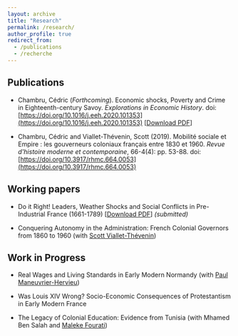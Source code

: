 ```yaml
---
layout: archive
title: "Research"
permalink: /research/
author_profile: true
redirect_from:
  - /publications
  - /recherche
---
```


## Publications

* Chambru, Cédric (_Forthcoming_). Economic shocks, Poverty and Crime in Eighteenth-century Savoy. _Explorations in Economic History_. doi: [https://doi.org/10.1016/j.eeh.2020.101353](https://doi.org/10.1016/j.eeh.2020.101353) [[Download PDF](https://cedricchambru.github.io/files/chambru_2020_weather_shocks_crime_savoy.pdf)]

* Chambru, Cédric and  Viallet-Thévenin, Scott (2019). Mobilité sociale et Empire : les gouverneurs coloniaux français entre 1830 et 1960. _Revue d'histoire moderne et contemporaine_, 66-4(4): pp. 53-88. doi: [https://doi.org/10.3917/rhmc.664.0053](https://doi.org/10.3917/rhmc.664.0053)

## Working papers  

* Do it Right! Leaders, Weather Shocks and Social Conflicts in Pre-Industrial France (1661-1789) [[Download PDF](https://cedricchambru.github.io/files/chambru_2020_leaders_weather_shocks_conflict_france.pdf)]
_(submitted)_

* Conquering Autonomy in the Administration: French Colonial Governors from 1860 to 1960 (with [Scott Viallet-Thévenin](https://cv.archives-ouvertes.fr/scott-viallet-thevenin))

## Work in Progress  

* Real Wages and Living Standards in Early Modern Normandy (with [Paul Maneuvrier-Hervieu](https://paulmaneuvrierhervieu.com/))

* Was Louis XIV Wrong? Socio-Economic Consequences of Protestantism in Early Modern France

* The Legacy of Colonial Education: Evidence from Tunisia (with Mhamed Ben Salah and [Maleke Fourati](https://sites.google.com/view/malekefourati/home))

